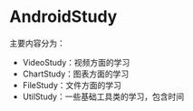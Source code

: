 # AndroidStudy

主要内容分为：
- VideoStudy：视频方面的学习
- ChartStudy：图表方面的学习
- FileStudy：文件方面的学习
- UtilStudy：一些基础工具类的学习，包含时间
